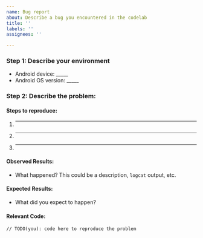 ```yaml
---
name: Bug report
about: Describe a bug you encountered in the codelab
title: ''
labels: ''
assignees: ''

---
```


<!--

Are you in the right place?

  * If you think you have found a **bug in the Firebase Android SDK** please file the issue here:
    https://github.com/firebase/firebase-android-sdk
  
-->

### Step 1: Describe your environment

  * Android device: _____
  * Android OS version: _____

### Step 2: Describe the problem:

#### Steps to reproduce:

  1. _____
  2. _____
  3. _____
  
#### Observed Results:

  * What happened?  This could be a description, `logcat` output, etc.
  
#### Expected Results:

  * What did you expect to happen?
  
#### Relevant Code:

  ```
  // TODO(you): code here to reproduce the problem
  ```

